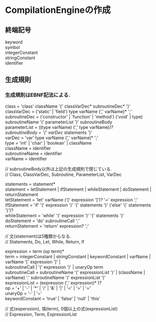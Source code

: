 <h1>CompilationEngineの作成</h1>

<h2>終端記号</h2>

keyword  
symbol  
integerConstant  
stringConstant  
identifier  


<h2>生成規則</h2>
<h3>生成規則はEBNF記法による.</h3>

class = 'class' className '{' classVarDec* subroutineDec* '}'  
classVarDec = ('static' | 'field') type varName (',' varName)* ';'  
subroutineDec = ('constructor' | 'function' | 'method') ('void' | type) subroutineName '(' parameterList ')' subroutineBody  
parameterList = ((type varName) (',' type varName)*)?  
subroutineBody = '{' varDec* statements '}'  
varDec = 'var' type varName (',' varName)* ';'  
type = 'int' | 'char' | 'boolean' | className  
className = identifier  
subroutineName = identifier  
varName = identifier  

// subroutineBody以外は上記の生成規則で閉じている.  
// Class, ClassVarDec, Subroutine, ParameterList, VarDec  

statements = statement*  
statement = letStatement | ifStatement | whileStatement | doStatement | returnStatement  
letStatement = 'let' varName ('[' expression ']')? '=' expression ';'  
ifStatement = 'if' '(' expression ')' '{' statements '}' ('else' '{' statements '}')?  
whileStatement = 'while' '(' expression ')' '{' statements '}'  
doStatement = 'do' subroutineCall ';'  
returnStatement = 'return' expression? ';'  

// 文(statement)は5種類からなる.  
// Statements, Do, Let, While, Return, If  

expression = term (op term)*  
term = integerConstant | stringConstant | keywordConstant | varName | varName '[' expression ']' |   
       subroutineCall | '(' expression ')' | unaryOp term  
subroutineCall = subroutineName '(' expressionList ')' | (className | varName) '.' subroutineName '(' expressionList ')'  
expressionList = (expression (',' expression)* )?  
op = '+' | '-' | '*' | '/' | '&' | '|' | '<' | '>' | '='  
unaryOp = '-' | '~'  
keywordConstant = 'true' | 'false' | 'null' | 'this'  

// 式(experssion), 項(term), 0個以上の式(expressionList)  
// Expression, Term, ExpressionList  
